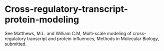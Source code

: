 # Cross-regulatory-transcript-protein-modeling
See Matthews, M.L. and William C.M, Multi-scale modeling of cross-regulatory transcript and protein influences, Methods in Molecular Biology, submitted.

